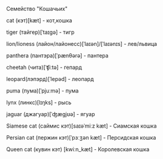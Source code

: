 Семейство "Кошачьих"

cat (кэт)[kæt] - кот,кошка

tiger (тайгер)[ˈtaɪgə] - тигр

lion/lioness (лайон/лайонесс)[ˈlaɪən]/[ˈlaɪənɪs] - лев/львица

panthera (пантэра)[ˈpænθərə] - пантера

cheetah (чита)[ˈʧiːtə] - гепард

leopard(лэпэрд)[ˈlepəd] - леопард

puma (пума)[ˈpjuːmə] - пума

lynx (линкс)[lɪŋks] - рысь

jaguar (джагуар)[ˈʤægjʊə] - ягуар

Siamese cat (саймис кэт)[saɪəˈmiːz kæt] - Сиамская кошка

Persian cat (пержин кэт)[ˈpɜːʒən kæt] - Персидская кошка

Queen cat (кувин кэт) [kwiːn_kæt] - Королевская кошка


